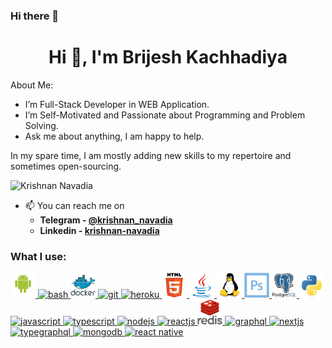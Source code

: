 ### Hi there 👋

<!--
**Brijesh-code388/Brijesh-code388** is a ✨ _special_ ✨ repository because its `README.md` (this file) appears on your GitHub profile.

Here are some ideas to get you started:

- 🔭 I’m currently working on ...
- 🌱 I’m currently learning ...
- 👯 I’m looking to collaborate on ...
- 🤔 I’m looking for help with ...
- 💬 Ask me about ...
- 📫 How to reach me: ...
- 😄 Pronouns: ...
- ⚡ Fun fact: ...
-->
<h1 align="center">Hi 👋, I'm Brijesh Kachhadiya</h1>
<p align="left">
About Me:

- I’m Full-Stack Developer in WEB Application.
- I’m Self-Motivated and Passionate about Programming and Problem Solving.
- Ask me about anything, I am happy to help.

In my spare time, I am mostly adding new skills to my repertoire and sometimes open-sourcing.

</p>
<p align="left"> <img src="https://komarev.com/ghpvc/?username=krishnan-tech&label=Profile%20views&color=0e75b6&style=plastic" alt="Krishnan Navadia" /> </p>


- 📫 You can reach me on 
  - **Telegram - [@krishnan_navadia](https://t.me/krishnan_navadia)**
  - **Linkedin - [krishnan-navadia](https://www.linkedin.com/in/krishnan-navadia/)**

<h3 align="left">What I use:</h3>
<p align="left"> 

<a href="https://developer.android.com" target="_blank"> <img src="https://raw.githubusercontent.com/devicons/devicon/master/icons/android/android-original-wordmark.svg" alt="android" width="40" height="40"/> </a> 
<a href="https://www.gnu.org/software/bash/" target="_blank"> <img src="https://www.vectorlogo.zone/logos/gnu_bash/gnu_bash-icon.svg" alt="bash" width="40" height="40"/> </a> 
<a href="https://www.docker.com/" target="_blank"> <img src="https://raw.githubusercontent.com/devicons/devicon/master/icons/docker/docker-original-wordmark.svg" alt="docker" width="40" height="40"/> </a> 
<a href="https://git-scm.com/" target="_blank"> <img src="https://www.vectorlogo.zone/logos/git-scm/git-scm-icon.svg" alt="git" width="40" height="40"/> </a> 
<a href="https://heroku.com" target="_blank"> <img src="https://www.vectorlogo.zone/logos/heroku/heroku-icon.svg" alt="heroku" width="40" height="40"/> </a> 
<a href="https://www.w3.org/html/" target="_blank"> <img src="https://raw.githubusercontent.com/devicons/devicon/master/icons/html5/html5-original-wordmark.svg" alt="html5" width="40" height="40"/> </a> 
<a href="https://www.java.com" target="_blank"> <img src="https://raw.githubusercontent.com/devicons/devicon/master/icons/java/java-original.svg" alt="java" width="40" height="40"/> </a> 
<a href="https://www.linux.org/" target="_blank"> <img src="https://raw.githubusercontent.com/devicons/devicon/master/icons/linux/linux-original.svg" alt="linux" width="40" height="40"/> </a> 
<a href="https://www.photoshop.com/en" target="_blank"> <img src="https://raw.githubusercontent.com/devicons/devicon/master/icons/photoshop/photoshop-line.svg" alt="photoshop" width="40" height="40"/> </a> 
<a href="https://www.postgresql.org" target="_blank"> <img src="https://raw.githubusercontent.com/devicons/devicon/master/icons/postgresql/postgresql-original-wordmark.svg" alt="postgresql" width="40" height="40"/> </a> 
<a href="https://www.python.org" target="_blank"> <img src="https://raw.githubusercontent.com/devicons/devicon/master/icons/python/python-original.svg" alt="python" width="40" height="40"/> </a> 
<a href="https://www.javascript.com/" target="_blank"> <img src="https://cdn.jsdelivr.net/npm/programming-languages-logos/src/javascript/javascript.png" alt="javascript" width="40" height="40"/> </a>
<a href="https://www.typescriptlang.org/" target="_blank"> <img src="https://github.com/remojansen/logo.ts/blob/master/ts.png" alt="typescript" width="40" height="40"/> </a>
<a href="https://nodejs.org/" target="_blank"> <img src="https://camo.githubusercontent.com/720ed473d178f9380291709d2223860ade4f3c7bc368e3fea1ad057b8dc9c6f5/68747470733a2f2f6e6f64656a732e6f72672f7374617469632f696d616765732f6c6f676f2d6c696768742e737667" alt="nodejs" width="40" height="40"/> </a>
<a href="https://reactjs.org/" target="_blank"> <img src="https://raw.githubusercontent.com/jalbertsr/logo-badge-images/master/img/react_logo.png" alt="reactjs" width="40" height="40"/> </a>
<a href="https://redis.io" target="_blank"> <img src="https://raw.githubusercontent.com/devicons/devicon/master/icons/redis/redis-original-wordmark.svg" alt="redis" width="40" height="40"/> </a> 
<a href="https://graphql.org/" target="_blank"> <img src="https://graphql.org/img/logo.svg" alt="graphql" width="40" height="40"/> </a> 
<a href="https://nextjs.org/" target="_blank"> <img src="https://upload.wikimedia.org/wikipedia/commons/8/8e/Nextjs-logo.svg" alt="nextjs" width="40" height="40"/> </a> 
<a href="https://typegraphql.com/" target="_blank"> <img src="https://typegraphql.com/img/logo.png" alt="typegraphql" width="40" height="40"/> </a> 
<a href="https://www.mongodb.com/" target="_blank"> <img src="https://webassets.mongodb.com/_com_assets/cms/MongoDB_Logo_FullColorBlack_RGB-4td3yuxzjs.png" alt="mongodb" width="75" height="40"/> </a> 
<a href="https://reactnative.dev/" target="_blank"> <img src="https://www.pngkit.com/png/full/222-2224799_react-native-development-react-native-logo-png.png" alt="react native" width="70" height="40"/> </a> 
</p>
